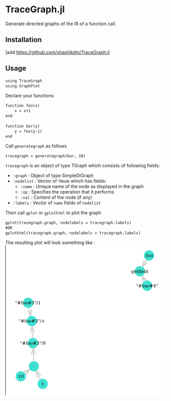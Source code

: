 # TraceGraph.jl

Generate directed graphs of the IR of a function call.

## Installation
]add https://github.com/shashikdm/TraceGraph.jl
## Usage
```
using TraceGraph
using GraphPlot
```
Declare your functions:
```
function foo(x)
    x = x+1
end

function bar(y)
    y = foo(y-1)
end
```
Call `generategraph` as follows
```
tracegraph = generategraph(bar, 10)
```
`tracegraph` is an object of type TGraph which consists of following fields:  
- `:graph` : Object of type SimpleDiGraph
- `:nodelist` : Vector of `TNode` which has fields:
    - `:name` : Unique name of the node as displayed in the graph
    - `:op` : Specifies the operation that it performs
    - `:val` : Content of the node (if any)
- `:labels` : Vector of `name` fields of `nodelist`

Then call `gplot` or `gplothtml` to plot the graph
```
gplot(tracegraph.graph, nodelabels = tracegraph.labels)
#OR
gplothtml(tracegraph.graph, nodelabels = tracegraph.labels)
```
The resulting plot will look something like :  
![foobargraph](https://raw.githubusercontent.com/shashikdm/TraceGraph.jl/de19aa12d31b70a684ba271d0c76b1e6be641bcb/foobargraph.png)
